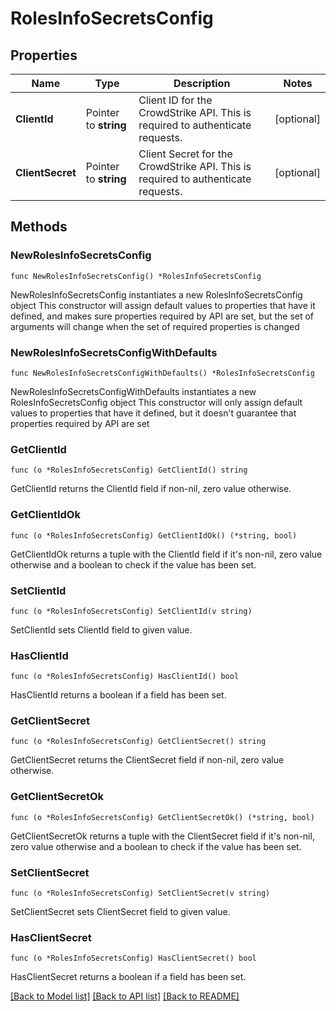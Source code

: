 # RolesInfoSecretsConfig

## Properties

Name | Type | Description | Notes
------------ | ------------- | ------------- | -------------
**ClientId** | Pointer to **string** | Client ID for the CrowdStrike API. This is required to authenticate requests. | [optional] 
**ClientSecret** | Pointer to **string** | Client Secret for the CrowdStrike API. This is required to authenticate requests. | [optional] 

## Methods

### NewRolesInfoSecretsConfig

`func NewRolesInfoSecretsConfig() *RolesInfoSecretsConfig`

NewRolesInfoSecretsConfig instantiates a new RolesInfoSecretsConfig object
This constructor will assign default values to properties that have it defined,
and makes sure properties required by API are set, but the set of arguments
will change when the set of required properties is changed

### NewRolesInfoSecretsConfigWithDefaults

`func NewRolesInfoSecretsConfigWithDefaults() *RolesInfoSecretsConfig`

NewRolesInfoSecretsConfigWithDefaults instantiates a new RolesInfoSecretsConfig object
This constructor will only assign default values to properties that have it defined,
but it doesn't guarantee that properties required by API are set

### GetClientId

`func (o *RolesInfoSecretsConfig) GetClientId() string`

GetClientId returns the ClientId field if non-nil, zero value otherwise.

### GetClientIdOk

`func (o *RolesInfoSecretsConfig) GetClientIdOk() (*string, bool)`

GetClientIdOk returns a tuple with the ClientId field if it's non-nil, zero value otherwise
and a boolean to check if the value has been set.

### SetClientId

`func (o *RolesInfoSecretsConfig) SetClientId(v string)`

SetClientId sets ClientId field to given value.

### HasClientId

`func (o *RolesInfoSecretsConfig) HasClientId() bool`

HasClientId returns a boolean if a field has been set.

### GetClientSecret

`func (o *RolesInfoSecretsConfig) GetClientSecret() string`

GetClientSecret returns the ClientSecret field if non-nil, zero value otherwise.

### GetClientSecretOk

`func (o *RolesInfoSecretsConfig) GetClientSecretOk() (*string, bool)`

GetClientSecretOk returns a tuple with the ClientSecret field if it's non-nil, zero value otherwise
and a boolean to check if the value has been set.

### SetClientSecret

`func (o *RolesInfoSecretsConfig) SetClientSecret(v string)`

SetClientSecret sets ClientSecret field to given value.

### HasClientSecret

`func (o *RolesInfoSecretsConfig) HasClientSecret() bool`

HasClientSecret returns a boolean if a field has been set.


[[Back to Model list]](../README.md#documentation-for-models) [[Back to API list]](../README.md#documentation-for-api-endpoints) [[Back to README]](../README.md)


